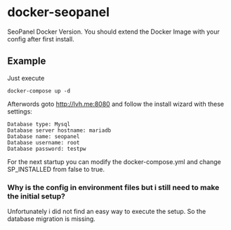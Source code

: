 # docker-seopanel

SeoPanel Docker Version. You should extend the Docker Image with your config after first install.

## Example

Just execute

```
docker-compose up -d
```

Afterwords goto http://lvh.me:8080 and follow the install wizard with these settings:

```
Database type: Mysql
Database server hostname: mariadb
Database name: seopanel
Database username: root
Database password: testpw
```

For the next startup you can modify the docker-compose.yml and change SP_INSTALLED from false to true.


### Why is the config in environment files but i still need to make the initial setup?

Unfortunately i did not find an easy way to execute the setup. So the database migration is missing.
